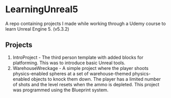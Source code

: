 # LearningUnreal5
 A repo containing projects I made while working through a Udemy course to learn Unreal Engine 5. (v5.3.2)
 
## Projects
1. IntroProject - The third person template with added blocks for platforming. This was to introduce basic Unreal tools.
2. WarehouseWreckage - A simple project where the player shoots physics-enabled spheres at a set of warehouse-themed physics-enabled objects to knock them down. The player has a limited number of shots and the level resets when the ammo is depleted. This project was programmed using the Blueprint system.
